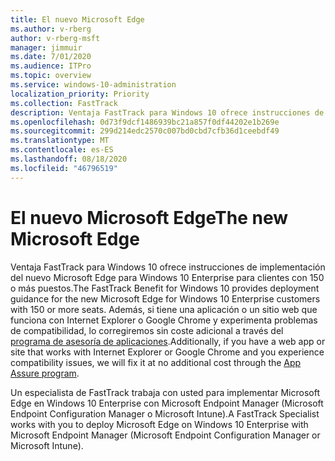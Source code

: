 ```yaml
---
title: El nuevo Microsoft Edge
ms.author: v-rberg
author: v-rberg-msft
manager: jimmuir
ms.date: 7/01/2020
ms.audience: ITPro
ms.topic: overview
ms.service: windows-10-administration
localization_priority: Priority
ms.collection: FastTrack
description: Ventaja FastTrack para Windows 10 ofrece instrucciones de implementación del nuevo Microsoft Edge para Windows 10 Enterprise para clientes con 150 o más puestos.
ms.openlocfilehash: 0d73f9dcf1486939bc21a857f0df44202e1b269e
ms.sourcegitcommit: 299d214edc2570c007bd0cbd7cfb36d1ceebdf49
ms.translationtype: MT
ms.contentlocale: es-ES
ms.lasthandoff: 08/18/2020
ms.locfileid: "46796519"
---
```

# <a name="the-new-microsoft-edge"></a><span data-ttu-id="70f4d-103">El nuevo Microsoft Edge</span><span class="sxs-lookup"><span data-stu-id="70f4d-103">The new Microsoft Edge</span></span>

<span data-ttu-id="70f4d-104">Ventaja FastTrack para Windows 10 ofrece instrucciones de implementación del nuevo Microsoft Edge para Windows 10 Enterprise para clientes con 150 o más puestos.</span><span class="sxs-lookup"><span data-stu-id="70f4d-104">The FastTrack Benefit for Windows 10 provides deployment guidance for the new Microsoft Edge for Windows 10 Enterprise customers with 150 or more seats.</span></span> <span data-ttu-id="70f4d-105">Además, si tiene una aplicación o un sitio web que funciona con Internet Explorer o Google Chrome y experimenta problemas de compatibilidad, lo corregiremos sin coste adicional a través del [programa de asesoría de aplicaciones](Win-10-app-assure.md).</span><span class="sxs-lookup"><span data-stu-id="70f4d-105">Additionally, if you have a web app or site that works with Internet Explorer or Google Chrome and you experience compatibility issues, we will fix it at no additional cost through the [App Assure program](Win-10-app-assure.md).</span></span>

<span data-ttu-id="70f4d-106">Un especialista de FastTrack trabaja con usted para implementar Microsoft Edge en Windows 10 Enterprise con Microsoft Endpoint Manager (Microsoft Endpoint Configuration Manager o Microsoft Intune).</span><span class="sxs-lookup"><span data-stu-id="70f4d-106">A FastTrack Specialist works with you to deploy Microsoft Edge on Windows 10 Enterprise with Microsoft Endpoint Manager (Microsoft Endpoint Configuration Manager or Microsoft Intune).</span></span>


